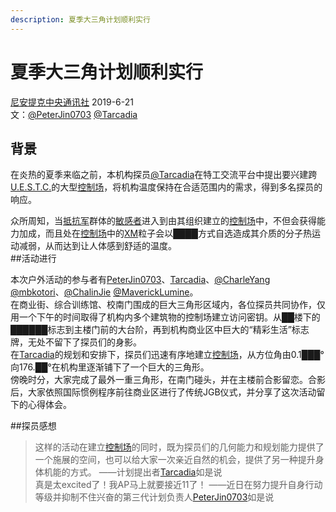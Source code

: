 ```yaml
---
description: 夏季大三角计划顺利实行
---
```


# 夏季大三角计划顺利实行

[尼安提克中央通讯社](/setting/entity/NIACNA.md)  2019-6-21   
文：[@PeterJin0703](/setting/person/PeterJin0703.md) [@Tarcadia](/setting/person/Tarcadia.md)  

## 背景
在炎热的夏季来临之前，本机构探员[@Tarcadia](/setting/person/Tarcadia.md)在特工交流平台中提出要兴建跨[U.E.S.T.C.](/setting/entity/UESTC-Org.md)的大型[控制场](/setting/entity/ControlField.md)，将机构温度保持在合适范围内的需求，得到多名探员的响应。    

众所周知，当[抵抗军](/setting/entity/Resistance.md)群体的[敏感者](/setting/entity/Sensitive.md)进入到由其组织建立的[控制场](/setting/entity/ControlField.md)中，不但会获得能力加成，而且处在[控制场](/setting/entity/ControlField.md)中的[XM](/setting/entity/XM.md)粒子会以████方式自选造成其介质的分子热运动减弱，从而达到让人体感到舒适的温度。    
##活动进行

本次户外活动的参与者有[PeterJin0703](/setting/person/PeterJin0703.md)、[Tarcadia](/setting/person/Tarcadia.md)、[@CharleYang](/setting/person/CharleYang.md) [@mbkotori](/setting/person/mbkotori.md)、[@ChalinJie](/setting/person/ChalinJie.md) [@MaverickLumine](/setting/person/MaverickLumine)。  
在商业街、综合训练馆、校南门围成的巨大三角形区域内，各位探员共同协作，仅用一个下午的时间取得了机构内多个建筑物的控制场建立访问密钥。从██楼下的██████标志到主楼门前的大台阶，再到机构商业区中巨大的“精彩生活”标志牌，无处不留下了探员们的身影。  
在[Tarcadia](/setting/person/Tarcadia.md)的规划和安排下，探员们迅速有序地建立[控制场](/setting/entity/ControlField.md)，从方位角由0.1███°向176.██°在机构里逐渐铺下了一个巨大的三角形。  
傍晚时分，大家完成了最外一重三角形，在南门碰头，并在主楼前合影留恋。合影后，大家依照国际惯例程序前往商业区进行了传统JGB仪式，并分享了这次活动留下的心得体会。

##探员感想

>  这样的活动在建立[控制场](/setting/entity/ControlField.md)的同时，既为探员们的几何能力和规划能力提供了一个施展的空间，也可以给大家一次亲近自然的机会，提供了另一种提升身体机能的方式。
>  ——计划提出者[Tarcadia](/setting/person/Tarcadia.md)如是说  
>  真是太excited了！我AP马上就要接近11了！
>  ——近日在努力提升自身行动等级并抑制不住兴奋的第三代计划负责人[PeterJin0703](/setting/person/Tarcadia.md)如是说
